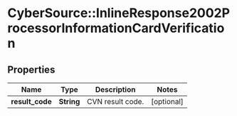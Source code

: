 # CyberSource::InlineResponse2002ProcessorInformationCardVerification

## Properties
Name | Type | Description | Notes
------------ | ------------- | ------------- | -------------
**result_code** | **String** | CVN result code.  | [optional] 


